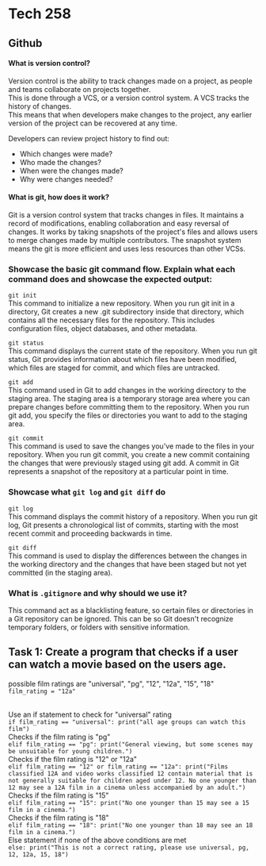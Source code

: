 # Tech 258
## Github

#### What is version control? 
Version control is the ability to track changes made on a project, as people and teams collaborate on projects together.
<br>This is done through a VCS, or a version control system. A VCS tracks the history of changes.
<br> This means that when developers make changes to the project, any earlier version of the project can be recovered at any time.

Developers can review project history to find out:
* Which changes were made?
* Who made the changes?
* When were the changes made?
* Why were changes needed?

#### What is git, how does it work? 
Git is a version control system that tracks changes in files. It maintains a record of modifications, enabling collaboration and easy reversal of changes. 
It works by taking snapshots of the project's files and allows users to merge changes made by multiple contributors. 
The snapshot system means the git is more efficient and uses less resources than other VCSs.

### Showcase the basic git command flow. Explain what each command does and showcase the expected output: 

`git init` 
<br>This command to initialize a new repository. When you run git init in a directory, Git creates a new .git subdirectory inside that directory, which contains all the necessary files for the repository. 
This includes configuration files, object databases, and other metadata.
<br>

`git status` 
<br>This command displays the current state of the repository. 
When you run git status, Git provides information about which files have been modified, which files are staged for commit, and which files are untracked.

`git add` 
<br>This command used in Git to add changes in the working directory to the staging area. The staging area is a temporary storage area where you can prepare changes before committing them to the repository.
When you run git add, you specify the files or directories you want to add to the staging area.

`git commit` 
<br> This command is used to save the changes you've made to the files in your repository. 
When you run git commit, you create a new commit containing the changes that were previously staged using git add.
A commit in Git represents a snapshot of the repository at a particular point in time.

### Showcase what `git log` and `git diff` do 

`git log`
<br> This command displays the commit history of a repository. 
When you run git log, Git presents a chronological list of commits, starting with the most recent commit and proceeding backwards in time.

`git diff`
<br>This command is used to display the differences between the changes in the working directory and the changes that have been staged but not yet committed (in the staging area).

### What is `.gitignore` and why should we use it?
This command act as a blacklisting feature, so certain files or directories in a Git repository can be ignored.
This can be so Git doesn't recognize temporary folders, or folders with sensitive information.

## Task 1: Create a program that checks if a user can watch a movie based on the users age.

possible film ratings are "universal", "pg", "12", "12a", "15", "18"
<br> `film_rating = "12a"`

<br>Use an if statement to check for "universal" rating
<br> `if film_rating == "universal":
    print("all age groups can watch this film")`
<br>Checks if the film rating is "pg"
<br>`elif film_rating == "pg":
    print("General viewing, but some scenes may be unsuitable for young children.")`
<br>Checks if the film rating is "12" or "12a"
<br>`elif film_rating == "12" or film_rating == "12a":
    print("Films classified 12A and video works classified 12 contain material that is not generally suitable for children aged under 12. No one younger than 12 may see a 12A film in a cinema unless accompanied by an adult.")`
<br>Checks if the film rating is "15"
<br>`elif film_rating == "15":
    print("No one younger than 15 may see a 15 film in a cinema.")`
<br>Checks if the film rating is "18"
<br>`elif film_rating == "18":
    print("No one younger than 18 may see an 18 film in a cinema.")`
<br>Else statement if none of the above conditions are met
<br>`else:
    print("This is not a correct rating, please use universal, pg, 12, 12a, 15, 18")`



